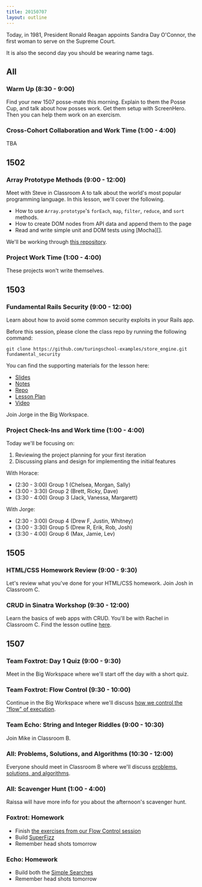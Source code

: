 ```yaml
---
title: 20150707
layout: outline
---
```


Today, in 1981, President Ronald Reagan appoints Sandra Day O'Connor, the first woman to serve on the Supreme Court.

It is also the second day you should be wearing name tags.

## All

### Warm Up (8:30 - 9:00)

Find your new 1507 posse-mate this morning. Explain to them the Posse Cup, and talk about how posses work. Get them
setup with ScreenHero. Then you can help them work on an exercism.

### Cross-Cohort Collaboration and Work Time (1:00 - 4:00)

TBA


## 1502

### Array Prototype Methods (9:00 - 12:00)

Meet with Steve in Classroom A to talk about the world's most popular programming language. In this lesson, we'll cover the following.

* How to use `Array.prototype`'s `forEach`, `map`, `filter`, `reduce`, and `sort` methods.
* How to create DOM nodes from API data and append them to the page
* Read and write simple unit and DOM tests using [Mocha][].

We'll be working through [this repository](https://github.com/turingschool-examples/array-prototype-methods).

### Project Work Time (1:00 - 4:00)

These projects won't write themselves.

## 1503

### Fundamental Rails Security (9:00 - 12:00)

Learn about how to avoid some common security exploits in your Rails app.

Before this session, please clone the class repo by running the following command:

`git clone https://github.com/turingschool-examples/store_engine.git fundamental_security`

You can find the supporting materials for the lesson here:

* [Slides](https://www.dropbox.com/s/jz5fpbyxwuidr5t/Turing%20-%20Fundamental%20Rails%20Security.key?dl=0)
* [Notes](https://www.dropbox.com/s/a3k2hp473y1pss4/Turing%20-%20Fundamental%20Rails%20Security%20%28Notes%29.pages?dl=0)
* [Repo](https://github.com/turingschool-examples/store_engine.git)
* [Lesson Plan](http://tutorials.jumpstartlab.com/topics/architecture/fundamental_security.html)
* [Video](https://vimeo.com/132954062)

Join Jorge in the Big Workspace.

### Project Check-Ins and Work time (1:00 - 4:00)

Today we'll be focusing on:

1. Reviewing the project planning for your first iteration
2. Discussing plans and design for implementing the initial features

With Horace:

* (2:30 - 3:00) Group 1 (Chelsea, Morgan, Sally)
* (3:00 - 3:30) Group 2 (Brett, Ricky, Dave)
* (3:30 - 4:00) Group 3 (Jack, Vanessa, Margarett)

With Jorge:

* (2:30 - 3:00) Group 4 (Drew F, Justin, Whitney)
* (3:00 - 3:30) Group 5 (Drew R, Erik, Rob, Josh)
* (3:30 - 4:00) Group 6 (Max, Jamie, Lev)

## 1505

### HTML/CSS Homework Review (9:00 - 9:30)

Let's review what you've done for your HTML/CSS homework. Join Josh in
Classroom C.

### CRUD in Sinatra Workshop (9:30 - 12:00)

Learn the basics of web apps with CRUD. You'll be with Rachel in Classroom C. Find the lesson outline [here](https://github.com/turingschool/lesson_plans/blob/master/ruby_02-web_applications_with_ruby/crud_sinatra.markdown).

## 1507

### Team Foxtrot: Day 1 Quiz (9:00 - 9:30)

Meet in the Big Workspace where we'll start off the day with a short quiz.

### Team Foxtrot: Flow Control (9:30 - 10:00)

Continue in the Big Workspace where we'll discuss [how we control the "flow" of execution](https://github.com/turingschool/lesson_plans/blob/master/ruby_01-object_oriented_programming_with_ruby/flow_control.markdown).

### Team Echo: String and Integer Riddles (9:00 - 10:30)

Join Mike in Classroom B.

### All: Problems, Solutions, and Algorithms (10:30 - 12:00)

Everyone should meet in Classroom B where we'll discuss [problems, solutions, and algorithms](https://github.com/turingschool/lesson_plans/blob/master/ruby_01-object_oriented_programming_with_ruby/problems_solutions_algorithms.markdown).

### All: Scavenger Hunt (1:00 - 4:00)

Raissa will have more info for you about the afternoon's scavenger hunt.

### Foxtrot: Homework

* Finish [the exercises from our Flow Control session](https://github.com/turingschool/lesson_plans/blob/master/ruby_01-object_oriented_programming_with_ruby/flow_control.markdown)
* Build [SuperFizz](https://github.com/turingschool/challenges/blob/master/super_fizz.markdown)
* Remember head shots tomorrow

### Echo: Homework

* Build both the [Simple Searches](https://github.com/turingschool/challenges/blob/master/simple_searches.markdown)
* Remember head shots tomorrow
